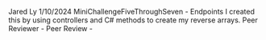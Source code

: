 Jared Ly
1/10/2024
MiniChallengeFiveThroughSeven - Endpoints
I created this by using controllers and C# methods to create my reverse arrays.
Peer Reviewer - 
Peer Review - 
